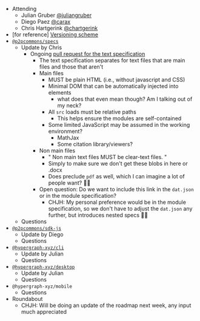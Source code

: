 -   Attending
    - Julian Gruber [@juliangruber](https://twitter.com/juliangruber)
    - Diego Paez [@carax](https://twitter.com/carax)
    - Chris Hartgerink [@chartgerink](https://twitter.com/chartgerink)
-   [for reference] [Versioning scheme](https://drive.google.com/a/libscie.org/open?id=1Hp4gIUVNePO33lGcYeK8dOwY6EZWCQrL7XrURIILslg)
-   [`@p2pcommons/specs`](https://github.com/p2pcommons/specs)
    - Update by Chris
      - Ongoing [pull request for the text specification](https://github.com/p2pcommons/specs/pull/17)
        - The text specification separates for text files that are main files and those that aren't
        - Main files
          - MUST be plain HTML (i.e., without javascript and CSS)
          - Minimal DOM that can be automatically injected into elements
            - what does that even mean though? Am I talking out of my neck?
          - All `src` loads must be relative paths
            - This helps ensure the modules are self-contained
          - Some limited JavaScript may be assumed in the working environment?
            - MathJax
            - Some citation library/viewers?
        - Non main files
          - " Non main text files MUST be clear-text files. "
          - Simply to make sure we don't get these blobs in here or .docx
          - Does preclude `pdf` as well, which I can imagine a lot of people want? :woman_shrugging:
        - Open question: Do we want to include this link in the `dat.json` or in the module specification?
          - CHJH: My personal preference would be in the module specification, so we don't have to adjust the `dat.json` any further, but introduces nested specs :woman_shrugging:
    - Questions
-   [`@p2pcommons/sdk-js`](https://github.com/p2pcommons/sdk-js)
    - Update by Diego
    - Questions
-   [`@hypergraph-xyz/cli`](https://github.com/hypergraph-xyz/cli)
    - Update by Julian
    - Questions
-   [`@hypergraph-xyz/desktop`](https://github.com/hypergraph-xyz/desktop)
    - Update by Julian
    - Questions
-   `@hypergraph-xyz/mobile`
    - Questions
- Roundabout
    - CHJH: Will be doing an update of the roadmap next week, any input much appreciated
